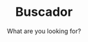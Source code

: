 ---
layout: search
title: Buscador
permalink: /buscar/
subtitle: "What are you looking for?"
feature-img: "assets/img/pexels/search-map.jpeg"
icon: "fa-search"
---